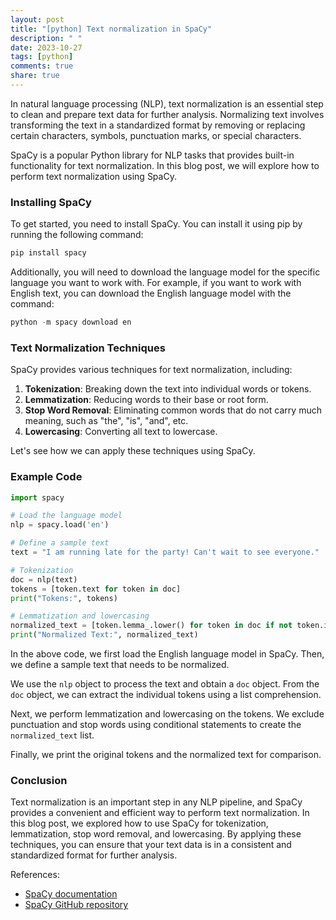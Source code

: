 ```yaml
---
layout: post
title: "[python] Text normalization in SpaCy"
description: " "
date: 2023-10-27
tags: [python]
comments: true
share: true
---
```


In natural language processing (NLP), text normalization is an essential step to clean and prepare text data for further analysis. Normalizing text involves transforming the text in a standardized format by removing or replacing certain characters, symbols, punctuation marks, or special characters.

SpaCy is a popular Python library for NLP tasks that provides built-in functionality for text normalization. In this blog post, we will explore how to perform text normalization using SpaCy.

### Installing SpaCy

To get started, you need to install SpaCy. You can install it using pip by running the following command:

```python
pip install spacy
```

Additionally, you will need to download the language model for the specific language you want to work with. For example, if you want to work with English text, you can download the English language model with the command:

```python
python -m spacy download en
```

### Text Normalization Techniques

SpaCy provides various techniques for text normalization, including:

1. **Tokenization**: Breaking down the text into individual words or tokens.
2. **Lemmatization**: Reducing words to their base or root form.
3. **Stop Word Removal**: Eliminating common words that do not carry much meaning, such as "the", "is", "and", etc.
4. **Lowercasing**: Converting all text to lowercase.

Let's see how we can apply these techniques using SpaCy.

### Example Code

```python
import spacy

# Load the language model
nlp = spacy.load('en')

# Define a sample text
text = "I am running late for the party! Can't wait to see everyone."

# Tokenization
doc = nlp(text)
tokens = [token.text for token in doc]
print("Tokens:", tokens)

# Lemmatization and lowercasing
normalized_text = [token.lemma_.lower() for token in doc if not token.is_punct and not token.is_stop]
print("Normalized Text:", normalized_text)
```

In the above code, we first load the English language model in SpaCy. Then, we define a sample text that needs to be normalized.

We use the `nlp` object to process the text and obtain a `doc` object. From the `doc` object, we can extract the individual tokens using a list comprehension.

Next, we perform lemmatization and lowercasing on the tokens. We exclude punctuation and stop words using conditional statements to create the `normalized_text` list.

Finally, we print the original tokens and the normalized text for comparison.

### Conclusion

Text normalization is an important step in any NLP pipeline, and SpaCy provides a convenient and efficient way to perform text normalization. In this blog post, we explored how to use SpaCy for tokenization, lemmatization, stop word removal, and lowercasing. By applying these techniques, you can ensure that your text data is in a consistent and standardized format for further analysis.

References:
- [SpaCy documentation](https://spacy.io/)
- [SpaCy GitHub repository](https://github.com/explosion/spaCy)
